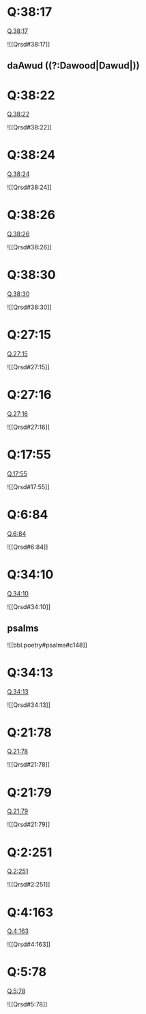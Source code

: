 
# Q:38:17

[Q.38:17](https://quran.com/38:17/tafsirs/ar-tafsir-al-tabari)

![[Qrsd#38:17]]

## daAwud ((?:Dawood|Dawud|))

# Q:38:22

[Q.38:22](https://quran.com/38:22/tafsirs/ar-tafsir-al-tabari)

![[Qrsd#38:22]]

# Q:38:24

[Q.38:24](https://quran.com/38:24/tafsirs/ar-tafsir-al-tabari)

![[Qrsd#38:24]]

# Q:38:26

[Q.38:26](https://quran.com/38:26/tafsirs/ar-tafsir-al-tabari)

![[Qrsd#38:26]]

# Q:38:30

[Q.38:30](https://quran.com/38:30/tafsirs/ar-tafsir-al-tabari)

![[Qrsd#38:30]]

# Q:27:15

[Q.27:15](https://quran.com/27:15/tafsirs/ar-tafsir-al-tabari)

![[Qrsd#27:15]]

# Q:27:16

[Q.27:16](https://quran.com/27:16/tafsirs/ar-tafsir-al-tabari)

![[Qrsd#27:16]]

# Q:17:55

[Q.17:55](https://quran.com/17:55/tafsirs/ar-tafsir-al-tabari)

![[Qrsd#17:55]]

# Q:6:84

[Q.6:84](https://quran.com/6:84/tafsirs/ar-tafsir-al-tabari)

![[Qrsd#6:84]]

# Q:34:10

[Q.34:10](https://quran.com/34:10/tafsirs/ar-tafsir-al-tabari)

![[Qrsd#34:10]]

## psalms
![[bbl.poetry#psalms#c148]]

# Q:34:13

[Q.34:13](https://quran.com/34:13/tafsirs/ar-tafsir-al-tabari)

![[Qrsd#34:13]]

# Q:21:78

[Q.21:78](https://quran.com/21:78/tafsirs/ar-tafsir-al-tabari)

![[Qrsd#21:78]]

# Q:21:79

[Q.21:79](https://quran.com/21:79/tafsirs/ar-tafsir-al-tabari)

![[Qrsd#21:79]]

# Q:2:251

[Q.2:251](https://quran.com/2:251/tafsirs/ar-tafsir-al-tabari)

![[Qrsd#2:251]]

# Q:4:163

[Q.4:163](https://quran.com/4:163/tafsirs/ar-tafsir-al-tabari)

![[Qrsd#4:163]]

# Q:5:78

[Q.5:78](https://quran.com/5:78/tafsirs/ar-tafsir-al-tabari)

![[Qrsd#5:78]]
